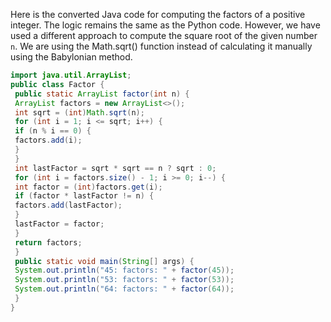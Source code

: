 Here is the converted Java code for computing the factors of a positive integer. The logic remains the same as the Python code. However, we have used a different approach to compute the square root of the given number `n`. We are using the Math.sqrt() function instead of calculating it manually using the Babylonian method.
```java
import java.util.ArrayList;
public class Factor {
 public static ArrayList factor(int n) {
 ArrayList factors = new ArrayList<>();
 int sqrt = (int)Math.sqrt(n);
 for (int i = 1; i <= sqrt; i++) {
 if (n % i == 0) {
 factors.add(i);
 }
 }
 int lastFactor = sqrt * sqrt == n ? sqrt : 0;
 for (int i = factors.size() - 1; i >= 0; i--) {
 int factor = (int)factors.get(i);
 if (factor * lastFactor != n) {
 factors.add(lastFactor);
 }
 lastFactor = factor;
 }
 return factors;
 }
 public static void main(String[] args) {
 System.out.println("45: factors: " + factor(45));
 System.out.println("53: factors: " + factor(53));
 System.out.println("64: factors: " + factor(64));
 }
}
```

